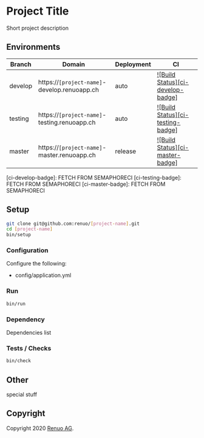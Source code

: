 # Project Title

Short project description

## Environments

| Branch  | Domain                                | Deployment | CI                                      |
| ------- | ------------------------------------- | ---------- | --------------------------------------- |
| develop | https://`[project-name]`-develop.renuoapp.ch | auto       | [![Build Status][ci-develop-badge]][ci] |
| testing | https://`[project-name]`-testing.renuoapp.ch | auto       | [![Build Status][ci-testing-badge]][ci] |
| master  | https://`[project-name]`-master.renuoapp.ch  | release    | [![Build Status][ci-master-badge]][ci]  |

[ci]: https://renuo.semaphoreci.com/projects/`[project-name]`
[ci-develop-badge]: FETCH FROM SEMAPHORECI
[ci-testing-badge]: FETCH FROM SEMAPHORECI
[ci-master-badge]: FETCH FROM SEMAPHORECI

## Setup

```sh
git clone git@github.com:renuo/[project-name].git
cd [project-name]
bin/setup
```

### Configuration

Configure the following:

* config/application.yml

### Run

```sh
bin/run
```

### Dependency

Dependencies list

### Tests / Checks

```sh
bin/check
```

## Other

special stuff

## Copyright

Copyright 2020 [Renuo AG](https://www.renuo.ch/).
